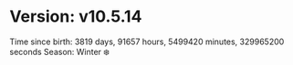 # Version: v10.5.14
Time since birth: 3819 days, 91657 hours, 5499420 minutes, 329965200 seconds
Season: Winter ❄️
